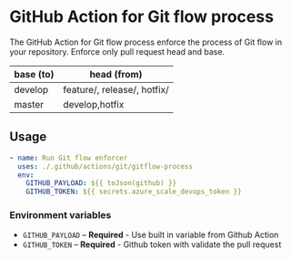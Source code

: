 # GitHub Action for Git flow process

The GitHub Action for Git flow process enforce the process of Git flow in your repository.
Enforce only pull request head and base.

|base (to)|head (from)|
|--|--|
|develop|feature/, release/, hotfix/|
|master|develop,hotfix|

## Usage

```yaml
- name: Run Git flow enforcer
  uses: ./.github/actions/git/gitflow-process
  env:
    GITHUB_PAYLOAD: ${{ toJson(github) }}
    GITHUB_TOKEN: ${{ secrets.azure_scale_devops_token }}
```

### Environment variables

- `GITHUB_PAYLOAD` – **Required** - Use built in variable from Github Action
- `GITHUB_TOKEN` – **Required** - Github token with validate the pull request